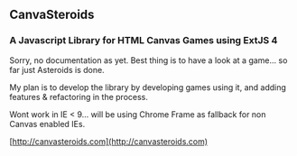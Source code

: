 ## CanvaSteroids

### A Javascript Library for HTML Canvas Games using ExtJS 4 

Sorry, no documentation as yet. Best thing is to have a look at a game... so far just Asteroids is done.

My plan is to develop the library by developing games using it, and adding features & refactoring in the process. 

Wont work in IE < 9... will be using Chrome Frame as fallback for non Canvas enabled IEs. 

[http://canvasteroids.com](http://canvasteroids.com)

